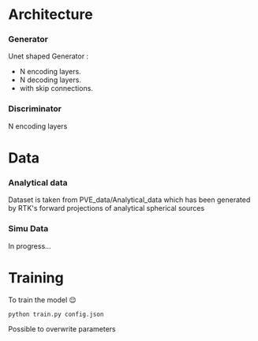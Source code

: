 # Architecture

### Generator
Unet shaped Generator : 

* N encoding layers.
* N decoding layers.
* with skip connections.


### Discriminator


N encoding layers




# Data

### Analytical data

Dataset is taken from PVE\_data/Analytical\_data which has been generated by RTK's forward projections of analytical spherical sources

### Simu Data

In progress...


# Training


To train the model :relieved:


```sh
python train.py config.json
```

Possible to overwrite parameters


